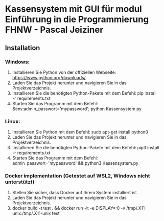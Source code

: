 # Kassensystem mit GUI für modul Einführung in die Programmierung FHNW - Pascal Jeiziner

## Installation
### Windows:
1. Installieren Sie Python von der offiziellen Webseite: https://www.python.org/downloads/
2. Laden Sie das Projekt herunter und navigieren Sie in das Projektverzeichnis.
3. Installieren Sie die benötigten Python-Pakete mit dem Befehl: pip install -r requirements.txt
4. Starten Sie das Programm mit dem Befehl: $env:admin_passwort='mypassword'; python Kassensystem.py

### Linux:
1. Installieren Sie Python mit dem Befehl: sudo apt-get install python3
2. Laden Sie das Projekt herunter und navigieren Sie in das Projektverzeichnis.
3. Installieren Sie die benötigten Python-Pakete mit dem Befehl: pip3 install -r requirements.txt
4. Starten Sie das Programm mit dem Befehl: admin_passwort='mypassword' && python3 Kassensystem.py

### Docker implementation (Getestet auf WSL2, Windows nicht unterstützt)
1. Stellen Sie sicher, dass Docker auf Ihrem System installiert ist
2. Laden Sie das Projekt herunter und navigieren Sie in das Projektverzeichnis. 
3. docker build -t test . && docker run -it -e DISPLAY=:0 -v /tmp/.X11-unix:/tmp/.X11-unix test